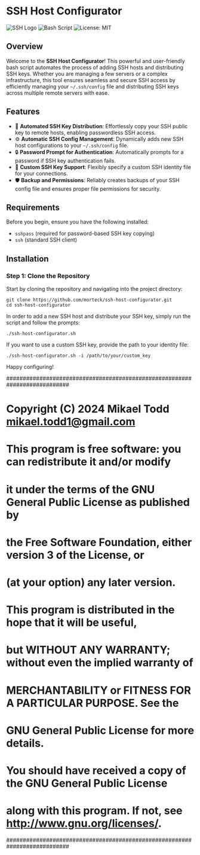 # SSH Host Configurator

![SSH Logo](https://img.shields.io/badge/SSH-Configurator-blue.svg)
![Bash Script](https://img.shields.io/badge/Bash-Script-brightgreen.svg)
![License: MIT](https://img.shields.io/badge/License-MIT-yellow.svg)

## Overview

Welcome to the **SSH Host Configurator**! This powerful and user-friendly bash script automates the process of adding SSH hosts and distributing SSH keys. Whether you are managing a few servers or a complex infrastructure, this tool ensures seamless and secure SSH access by efficiently managing your `~/.ssh/config` file and distributing SSH keys across multiple remote servers with ease.

## Features

- 🚀 **Automated SSH Key Distribution**: Effortlessly copy your SSH public key to remote hosts, enabling passwordless SSH access.
- ⚙️ **Automatic SSH Config Management**: Dynamically adds new SSH host configurations to your `~/.ssh/config` file.
- 🔒 **Password Prompt for Authentication**: Automatically prompts for a password if SSH key authentication fails.
- 🔑 **Custom SSH Key Support**: Flexibly specify a custom SSH identity file for your connections.
- 🛡️ **Backup and Permissions**: Reliably creates backups of your SSH config file and ensures proper file permissions for security.

## Requirements

Before you begin, ensure you have the following installed:

- `sshpass` (required for password-based SSH key copying)
- `ssh` (standard SSH client)

## Installation

### Step 1: Clone the Repository

Start by cloning the repository and navigating into the project directory:

```
git clone https://github.com/morteck/ssh-host-configurator.git
cd ssh-host-configurator
```

In order to add a new SSH host and distribute your SSH key, simply run the script and follow the prompts:
```
./ssh-host-configurator.sh
```

If you want to use a custom SSH key, provide the path to your identity file:
```
./ssh-host-configurator.sh -i /path/to/your/custom_key
```

Happy configuring!



###########################################################################
#   Copyright (C) 2024  Mikael Todd <mikael.todd1@gmail.com>              #
#                                                                         #
#   This program is free software: you can redistribute it and/or modify  #   
#   it under the terms of the GNU General Public License as published by  #  
#   the Free Software Foundation, either version 3 of the License, or     #  
#   (at your option) any later version.                                   #
#                                                                         #
#   This program is distributed in the hope that it will be useful,       #  
#   but WITHOUT ANY WARRANTY; without even the implied warranty of        #  
#   MERCHANTABILITY or FITNESS FOR A PARTICULAR PURPOSE.  See the         #  
#   GNU General Public License for more details.                          #  
#                                                                         # 
#   You should have received a copy of the GNU General Public License     #
#   along with this program.  If not, see <http://www.gnu.org/licenses/>. #
###########################################################################
